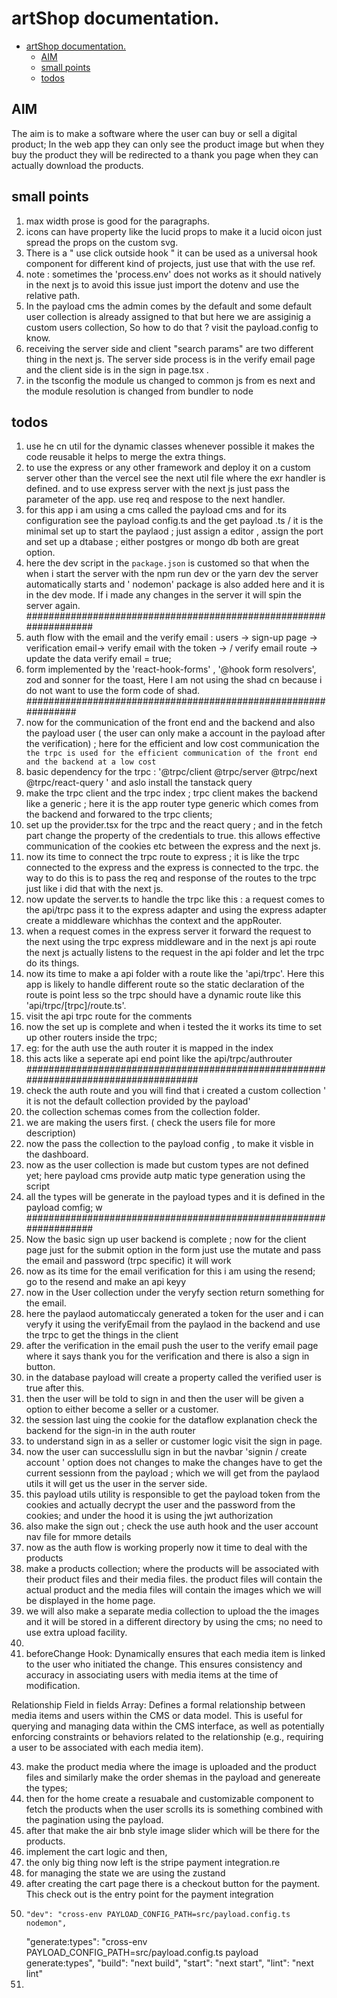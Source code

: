 # artShop documentation.

<!--toc:start-->

- [artShop documentation.](#artshop-documentation)
  - [AIM](#aim)
  - [small points](#small-points)
  - [todos](#todos)

## AIM

The aim is to make a software where the user can buy or sell a digital product; In the web app they can only see the product image but when they buy the product they will be redirected to a thank you page when they can actually download the products.

## small points

1. max width prose is good for the paragraphs.
2. icons can have property like the lucid props to make it a lucid oicon just spread the props on the custom svg.
3. There is a " use click outside hook " it can be used as a universal hook component for different kind of projects, just use that with the use ref.
4. note : sometimes the 'process.env' does not works as it should natively in the next js to avoid this issue just import the dotenv and use the relative path.
5. In the payload cms the admin comes by the default and some default user collection is already assigned to that but here we are assiginig a custom users collection, So how to do that ? visit the payload.config to know.
6. receiving the server side and client "search params" are two different thing in the next js. The server side process is in the verify email page and the client side is in the sign in page.tsx .
7. in the tsconfig the module us changed to common js from es next and the module resolution is changed from bundler to node

## todos

1. use he cn util for the dynamic classes whenever possible it makes the code reusable it helps to merge the extra things.
2. to use the express or any other framework and deploy it on a custom server other than the vercel see the next util file where the exr handler is defined. and to use express server with the next js just pass the parameter of the app. use req and respose to the next handler.
3. for this app i am using a cms called the payload cms and for its configuration see the payload config.ts and the get payload .ts / it is the minimal set up to start the paylaod ; just assign a editor , assign the port and set up a dtabase ; either postgres or mongo db both are great option.
4. here the dev script in the `package.json` is customed so that when the when i start the server with the npm run dev or the yarn dev the server automatically starts and ' nodemon' package is also added here and it is in the dev mode. If i made any changes in the server it will spin the server again.
   ##################################################################
5. auth flow with the email and the verify email : users -> sign-up page -> verification email-> verify email with the token -> / verify email route -> update the data verify email = true;
6. form implemented by the 'react-hook-forms' , '@hook form resolvers', zod and sonner for the toast, Here I am not using the shad cn because i do not want to use the form code of shad.
   ###############################################################
7. now for the communication of the front end and the backend and also the payload user ( the user can only make a account in the payload after the verification) ; here for the efficient and low cost communication the ` the trpc is used for the efficient communication of the front end and the backend at a low cost`
8. basic dependency for the trpc : '@trpc/client @trpc/server @trpc/next @trpc/react-query ' and aslo install the tanstack query
9. make the trpc client and the trpc index ; trpc client makes the backend like a generic ; here it is the app router type generic which comes from the backend and forwared to the trpc clients;
10. set up the provider.tsx for the trpc and the react query ; and in the fetch part change the property of the credentials to true. this allows effective communication of the cookies etc between the express and the next js.
11. now its time to connect the trpc route to express ; it is like the trpc connected to the express and the express is connected to the trpc. the way to do this is to pass the req and response of the routes to the trpc just like i did that with the next js.
12. now update the server.ts to handle the trpc like this : a request comes to the api/trpc pass it to the express adapter and using the express adapter create a middleware whichhas the context and the appRouter.
13. when a request comes in the express server it forward the request to the next using the trpc express middleware and in the next js api route the next js actually listens to the request in the api folder and let the trpc do its things.
14. now its time to make a api folder with a route like the 'api/trpc'. Here this app is likely to handle different route so the static declaration of the route is point less so the trpc should have a dynamic route like this 'api/trpc/[trpc]/route.ts'.
15. visit the api trpc route for the comments
16. now the set up is complete and when i tested the it works its time to set up other routers inside the trpc;
17. eg: for the auth use the auth router it is mapped in the index
18. this acts like a seperate api end point like the api/trpc/authrouter  
    #####################################################################################
19. check the auth route and you will find that i created a custom collection ' it is not the default collection provided by the payload'
20. the collection schemas comes from the collection folder.
21. we are making the users first. ( check the users file for more description)
22. now the pass the collection to the payload config , to make it visble in the dashboard.
23. now as the user collection is made but custom types are not defined yet; here payload cms provide autp matic type generation using the script
24. all the types will be generate in the payload types and it is defined in the payload comfig;
    w
    ##################################################################
25. Now the basic sign up user backend is complete ; now for the client page just for the submit option in the form just use the mutate and pass the email and password (trpc specific) it will work
26. now as its time for the email verification for this i am using the resend; go to the resend and make an api keyy
27. now in the User collection under the veryfy section return something for the email.
28. here the paylaod automaticcaly generated a token for the user and i can veryfy it using the verifyEmail from the paylaod in the backend and use the trpc to get the things in the client
29. after the verification in the email push the user to the verify email page where it says thank you for the verification and there is also a sign in button.
30. in the database payload will create a property called the verified user is true after this.
31. then the user will be told to sign in and then the user will be given a option to either become a seller or a customer.
32. the session last uing the cookie for the dataflow explanation check the backend for the sign-in in the auth router
33. to understand sign in as a seller or customer logic visit the sign in page.
34. now the user can successlullu sign in but the navbar 'signin / create account ' option does not changes to make the changes have to get the current sessionn from the payload ; which we will get from the paylaod utils it will get us the user in the server side.
35. this payload utils utility is responsible to get the payload token from the cookies and actually decrypt the user and the password from the cookies; and under the hood it is using the jwt authorization
36. also make the sign out ; check the use auth hook and the user account nav file for mmore details
37. now as the auth flow is working properly now it time to deal with the products
38. make a products collection; where the products will be associated with their product files and their media files. the product files will contain the actual product and the media files will contain the images which we will be displayed in the home page.
39. we will also make a separate media collection to upload the the images and it will be stored in a different directory by using the cms; no need to use extra upload facility.
40.
41. beforeChange Hook: Dynamically ensures that each media item is linked to the user who initiated the change. This ensures consistency and accuracy in associating users with media items at the time of modification.

Relationship Field in fields Array: Defines a formal relationship between media items and users within the CMS or data model. This is useful for querying and managing data within the CMS interface, as well as potentially enforcing constraints or behaviors related to the relationship (e.g., requiring a user to be associated with each media item).

43. make the product media where the image is uploaded and the product files and similarly make the order shemas in the payload and genereate the types;
44. then for the home create a resuabale and customizable component to fetch the products when the user scrolls its is something combined with the pagination using the payload.
45. after that make the air bnb style image slider which will be there for the products.
46. implement the cart logic and then,
47. the only big thing now left is the stripe payment integration.re
48. for managing the state we are using the zustand
49. after creating the cart page there is a checkout button for the payment. This check out is the entry point for the payment integration
50.     "dev": "cross-env PAYLOAD_CONFIG_PATH=src/payload.config.ts nodemon",
    "generate:types": "cross-env PAYLOAD_CONFIG_PATH=src/payload.config.ts payload generate:types",
    "build": "next build",
    "start": "next start",
    "lint": "next lint"
51.
